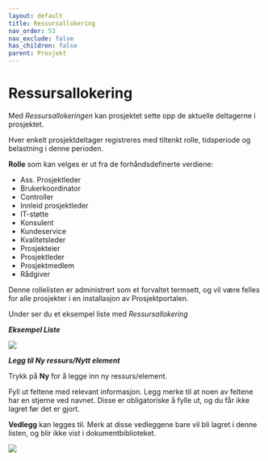 ```yaml
---
layout: default
title: Ressursallokering
nav_order: 53
nav_exclude: false
has_children: false
parent: Prosjekt
---
```


# Ressursallokering

Med *Ressursallokeringen* kan prosjektet sette opp de aktuelle
deltagerne i prosjektet.

Hver enkelt prosjektdeltager registreres med tiltenkt rolle, tidsperiode og belastning i denne perioden.

**Rolle** som kan velges er ut fra de forhåndsdefinerte verdiene:

  - Ass. Prosjektleder
  - Brukerkoordinator
  - Controller
  - Innleid prosjektleder
  - IT-støtte
  - Konsulent
  - Kundeservice
  - Kvalitetsleder
  - Prosjekteier
  - Prosjektleder
  - Prosjektmedlem
  - Rådgiver
 

Denne rollelisten er administrert som et forvaltet termsett, og vil være felles for alle prosjekter i en installasjon av Prosjektportalen.

Under ser du et eksempel liste med *Ressursallokering*

***Eksempel Liste***

![](./media/ressursallokeringsliste.png)

***Legg til Ny ressurs/Nytt element***

Trykk på **Ny** for å legge inn ny ressurs/element.

Fyll ut feltene med relevant informasjon. Legg merke til at noen av feltene har en stjerne ved navnet. Disse er obligatoriske å fylle ut, og du får ikke lagret før det er gjort.

**Vedlegg** kan legges til. Merk at disse vedleggene bare vil bli lagret i denne listen, og blir ikke vist i dokumentbiblioteket.

![](./media/ressursallokeringny.png)

